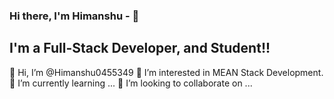 ### Hi there, **I'm Himanshu** - 👋


## I'm a Full-Stack Developer, and Student!!

👋 Hi, I’m @Himanshu0455349
👀 I’m interested in MEAN Stack Development.
🌱 I’m currently learning ...
💞️ I’m looking to collaborate on ...


